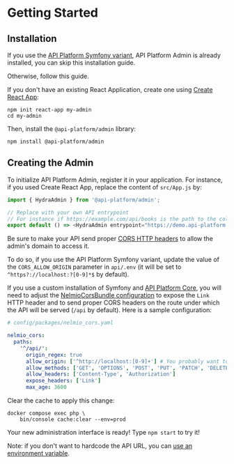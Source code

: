 # Getting Started

## Installation

If you use the [API Platform Symfony variant](../symfony/), API Platform Admin is already installed, you can skip this installation guide.

Otherwise, follow this guide.

If you don't have an existing React Application, create one using [Create React App](https://create-react-app.dev/):

```console
npm init react-app my-admin
cd my-admin
```

Then, install the `@api-platform/admin` library:

```console
npm install @api-platform/admin
```

## Creating the Admin

To initialize API Platform Admin, register it in your application.
For instance, if you used Create React App, replace the content of `src/App.js` by:

```javascript
import { HydraAdmin } from '@api-platform/admin';

// Replace with your own API entrypoint
// For instance if https://example.com/api/books is the path to the collection of book resources, then the entrypoint is https://example.com/api
export default () => <HydraAdmin entrypoint="https://demo.api-platform.com" />;
```

Be sure to make your API send proper [CORS HTTP headers](https://developer.mozilla.org/en-US/docs/Web/HTTP/CORS) to allow
the admin's domain to access it.

To do so, if you use the API Platform Symfony variant, update the value of the `CORS_ALLOW_ORIGIN` parameter in `api/.env` (it will be set to `^https?://localhost:?[0-9]*$`
by default).

If you use a custom installation of Symfony and [API Platform Core](../core/), you will need to adjust the [NelmioCorsBundle configuration](https://github.com/nelmio/NelmioCorsBundle#configuration) to expose the `Link` HTTP header and to send proper CORS headers on the route under which the API will be served (`/api` by default).
Here is a sample configuration:

```yaml
# config/packages/nelmio_cors.yaml

nelmio_cors:
  paths:
    '^/api/':
      origin_regex: true
      allow_origin: ['^http://localhost:[0-9]+'] # You probably want to change this regex to match your real domain
      allow_methods: ['GET', 'OPTIONS', 'POST', 'PUT', 'PATCH', 'DELETE']
      allow_headers: ['Content-Type', 'Authorization']
      expose_headers: ['Link']
      max_age: 3600
```

Clear the cache to apply this change:

```console
docker compose exec php \
    bin/console cache:clear --env=prod
```

Your new administration interface is ready! Type `npm start` to try it!

Note: if you don't want to hardcode the API URL, you can [use an environment variable](https://create-react-app.dev/docs/adding-custom-environment-variables).
